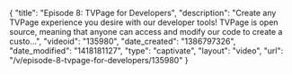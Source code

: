 {
    "title": "Episode 8: TVPage for Developers",
    "description": "Create any TVPage experience you desire with our developer tools! TVPage is open source, meaning that anyone can access and modify our code to create a custo...",
    "videoid": "135980",
    "date_created": "1386797326",
    "date_modified": "1418181127",
    "type": "captivate",
    "layout": "video",
    "url": "\/v\/episode-8-tvpage-for-developers\/135980"
}